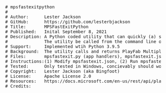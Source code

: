 <pre>
# mpsfastexitpython
#
# Author:      Lester Jackson
# GitHub:      https://github.com/lesterbjackson
# Title:       MPSFastExitPython
# Published:   Inital September 8, 2021
# Description: A Python coded utility that can quickly (a) shutdown MPS active servers or (b) reduce max & standby limits to zero.
#              The utility be called from the command line or as a service from Azure Functions
# Support:     Implemented wtih Python 3.9.5
# Background:  The utility calls and returns PlayFab Multiplayer Server REST API responses
# Files:       mpsfastexit.py (app handlers), mpsfastexit.json (app configuration)
# Instructions:(1) Modify mpsfastexit.json, (2) Run mpsfastexit.py in same folder with mpsfastexit.json
# Tested:      Only tested in Windows, concievably should work in Linux and Mac OS X
# Copyright:   Lester Jackson (aka Bingfoot)
# License:     Apache License 2.0
# Resources:   https://docs.microsoft.com/en-us/rest/api/playfab/multiplayer/multiplayer-server
# Credits:     
</pre>
